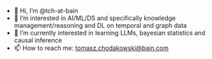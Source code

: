 - 👋 Hi, I’m @tch-at-bain
- 👀 I’m interested in AI/ML/DS and specifically knowledge management/reasoning and DL on temporal and graph data
- 🌱 I’m currently interested in learning LLMs, bayesian statistics and causal inference
- 📫 How to reach me: tomasz.chodakowski@bain.com

